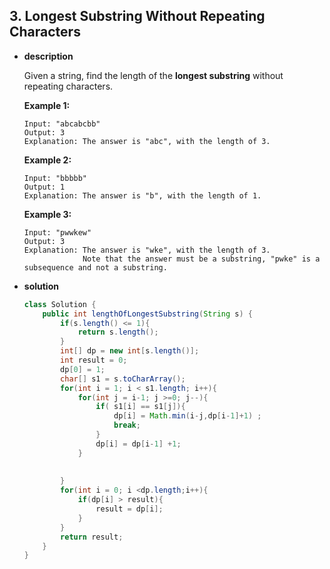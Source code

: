 ## 3. Longest Substring Without Repeating Characters

* **description**

  Given a string, find the length of the **longest substring** without repeating characters.

  **Example 1:**

  ```
  Input: "abcabcbb"
  Output: 3 
  Explanation: The answer is "abc", with the length of 3. 
  ```

  **Example 2:**

  ```
  Input: "bbbbb"
  Output: 1
  Explanation: The answer is "b", with the length of 1.
  ```

  **Example 3:**

  ```
  Input: "pwwkew"
  Output: 3
  Explanation: The answer is "wke", with the length of 3. 
               Note that the answer must be a substring, "pwke" is a subsequence and not a substring.
  ```

* **solution**

  ```java
  class Solution {
      public int lengthOfLongestSubstring(String s) {
          if(s.length() <= 1){
              return s.length();
          }
          int[] dp = new int[s.length()];
          int result = 0;
          dp[0] = 1;
          char[] s1 = s.toCharArray();
          for(int i = 1; i < s1.length; i++){
              for(int j = i-1; j >=0; j--){
                  if( s1[i] == s1[j]){
                      dp[i] = Math.min(i-j,dp[i-1]+1) ;
                      break;
                  }
                  dp[i] = dp[i-1] +1;
              }
              
             
          }
          for(int i = 0; i <dp.length;i++){
              if(dp[i] > result){
                  result = dp[i];
              }
          }
          return result;
      }
  }
  ```

  